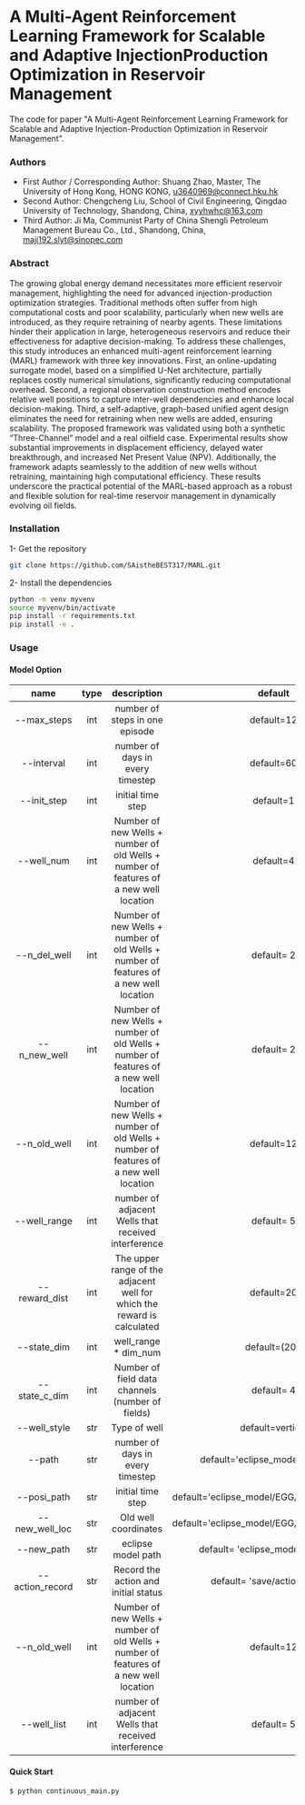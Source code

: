 #  A Multi-Agent Reinforcement Learning Framework for Scalable and Adaptive InjectionProduction Optimization in Reservoir Management

The code for paper "A Multi-Agent Reinforcement Learning Framework for Scalable and Adaptive Injection-Production Optimization in Reservoir Management". 

### Authors
* First Author / Corresponding Author: Shuang Zhao, Master, The University of Hong Kong, HONG KONG, u3640969@connect.hku.hk
* Second Author: Chengcheng Liu, School of Civil Engineering, Qingdao University of Technology, Shandong, China, xyyhwhc@163.com
* Third Author: Ji Ma, Communist Party of China Shengli Petroleum Management Bureau Co., Ltd., Shandong, China, maji192.slyt@sinopec.com

### Abstract
The growing global energy demand necessitates more efficient reservoir management, highlighting the need for advanced injection-production optimization strategies. Traditional methods often suffer from high computational costs and poor scalability, particularly when new wells are introduced, as they require retraining of nearby agents. These limitations hinder their application in large, heterogeneous reservoirs and reduce their effectiveness for adaptive decision-making. To address these challenges, this study introduces an enhanced multi-agent reinforcement learning (MARL) framework with three key innovations. First, an online-updating surrogate model, based on a simplified U-Net architecture, partially replaces costly numerical simulations, significantly reducing computational overhead. Second, a regional observation construction method encodes relative well positions to capture inter-well dependencies and enhance local decision-making. Third, a self-adaptive, graph-based unified agent design eliminates the need for retraining when new wells are added, ensuring scalability. The proposed framework was validated using both a synthetic “Three-Channel” model and a real oilfield case. Experimental results show substantial improvements in displacement efficiency, delayed water breakthrough, and increased Net Present Value (NPV). Additionally, the framework adapts seamlessly to the addition of new wells without retraining, maintaining high computational efficiency. These results underscore the practical potential of the MARL-based approach as a robust and flexible solution for real-time reservoir management in dynamically evolving oil fields.

### Installation 

1- Get the repository
```bash
git clone https://github.com/SAistheBEST317/MARL.git
```
2- Install the dependencies 

```bash
python -m venv myvenv
source myvenv/bin/activate
pip install -r requirements.txt
pip install -e .
```

### Usage

#### Model Option

| name | type | description | default |
|:-------:|:-------:|:-------:|:-------:|
| --max_steps    | int   | number of steps in one episode                                                          |  default=12    |
| --interval     | int   | number of days in every timestep                                                        |  default=60    |
| --init_step    | int   | initial time step                                                                       |  default=1     |
| --well_num     | int   | Number of new Wells + number of old Wells + number of features of a new well location   |  default=4     |
| --n_del_well   | int   | Number of new Wells + number of old Wells + number of features of a new well location   |  default= 2    |
| --n_new_well   | int   | Number of new Wells + number of old Wells + number of features of a new well location   |  default= 2    |
| --n_old_well   | int   | Number of new Wells + number of old Wells + number of features of a new well location   |  default=12    |
| --well_range   | int   | number of adjacent Wells that received interference                                     |  default= 5    |
| --reward_dist  | int   | The upper range of the adjacent well for which the reward is calculated                 |  default=20    |
| --state_dim    | int   | well_range * dim_num                                                                    |  default=(20,) |
| --state_c_dim  | int   | Number of field data channels (number of fields)                                        |  default= 4    |
| --well_style   | str   | Type of well                                                                            |default=vertical                              |
| --path         | str   | number of days in every timestep                                                        |default='eclipse_model/EGG/EGG'               |
| --posi_path    | str   | initial time step                                                                       |default='eclipse_model/EGG/well_position.xlsx'|
| --new_well_loc | str   | Old well coordinates                                                                    |default='eclipse_model/EGG/well_position.xlsx'|
| --new_path     | str   | eclipse model path                                                                      |default= 'eclipse_model/EGG/EGG'              |
| --action_record| str   | Record the action and initial status                                                    |  default= 'save/action_record'               |
| --n_old_well   | int   | Number of new Wells + number of old Wells + number of features of a new well location   |  default=12                                  |
| --well_list    | int   | number of adjacent Wells that received interference                                     |  default= 5                                  |

#### Quick Start

```shell
$ python continuous_main.py
```
